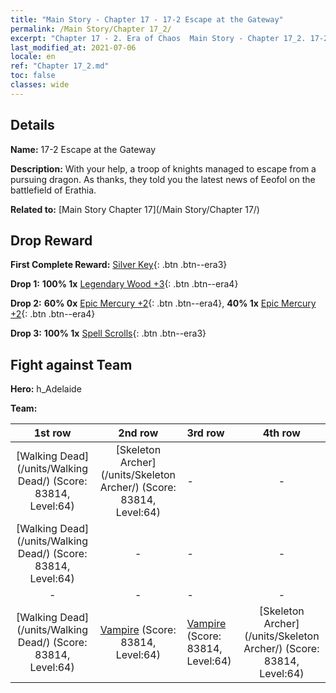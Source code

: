 ```yaml
---
title: "Main Story - Chapter 17 - 17-2 Escape at the Gateway"
permalink: /Main Story/Chapter 17_2/
excerpt: "Chapter 17 - 2. Era of Chaos  Main Story - Chapter 17_2. 17-2 Escape at the Gateway"
last_modified_at: 2021-07-06
locale: en
ref: "Chapter 17_2.md"
toc: false
classes: wide
---
```


## Details

 **Name:** 17-2 Escape at the Gateway

 **Description:** With your help, a troop of knights managed to escape from a pursuing dragon. As thanks, they told you the latest news of Eeofol on the battlefield of Erathia.

 **Related to:** [Main Story Chapter 17](/Main Story/Chapter 17/)

## Drop Reward

 **First Complete Reward:** [Silver Key](/Items/con_693/){: .btn .btn--era3}

 **Drop 1:** **100% 1x** [Legendary Wood +3](/Items/mat_55/){: .btn .btn--era4}

 **Drop 2:** **60% 0x** [Epic Mercury +2](/Items/mat_49/){: .btn .btn--era4}, **40% 1x** [Epic Mercury +2](/Items/mat_49/){: .btn .btn--era4}

 **Drop 3:** **100% 1x** [Spell Scrolls](/Items/con_694/){: .btn .btn--era3}


## Fight against Team
 **Hero:** h_Adelaide

 **Team:**


  | 1st row | 2nd row | 3rd row | 4th row |
  |:----:|:----:|:----|:----:|
  | [Walking Dead](/units/Walking Dead/) (Score: 83814, Level:64)  | [Skeleton Archer](/units/Skeleton Archer/) (Score: 83814, Level:64)  | - | - |
  | [Walking Dead](/units/Walking Dead/) (Score: 83814, Level:64)  | - | - | - |
  | - | - | - | - |
  | [Walking Dead](/units/Walking Dead/) (Score: 83814, Level:64)  | [Vampire](/units/Vampire/) (Score: 83814, Level:64)  | [Vampire](/units/Vampire/) (Score: 83814, Level:64)  | [Skeleton Archer](/units/Skeleton Archer/) (Score: 83814, Level:64)  |


